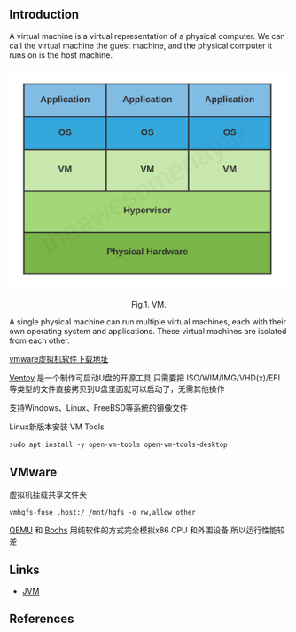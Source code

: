 ## Introduction

A virtual machine is a virtual representation of a physical computer.
We can call the virtual machine the guest machine, and the physical computer it runs on is the host machine.

<div style="text-align: center;">

![Fig.1. VM](./img/VM.png)

</div>

<p style="text-align: center;">
Fig.1. VM.
</p>

A single physical machine can run multiple virtual machines, each with their own operating system and applications.
These virtual machines are isolated from each other.

[vmware虚拟机软件下载地址](https://softwareupdate.vmware.com/cds/vmw-desktop/)

[Ventoy](https://www.ventoy.net/cn/index.html) 是一个制作可启动U盘的开源工具 只需要把 ISO/WIM/IMG/VHD(x)/EFI 等类型的文件直接拷贝到U盘里面就可以启动了，无需其他操作

支持Windows、Linux、FreeBSD等系统的镜像文件



Linux新版本安装 VM Tools
```shell
sudo apt install -y open-vm-tools open-vm-tools-desktop
```



## VMware

虚拟机挂载共享文件夹
```shell
vmhgfs-fuse .host:/ /mnt/hgfs -o rw,allow_other
```



[QEMU](/docs/CS/OS/qemu.md) 和 
[Bochs](/docs/CS/OS/Bochs.md) 用纯软件的方式完全模拟x86 CPU 和外围设备 所以运行性能较差






## Links

- [JVM](/docs/CS/Java/JDK/JVM/JVM.md)



## References

